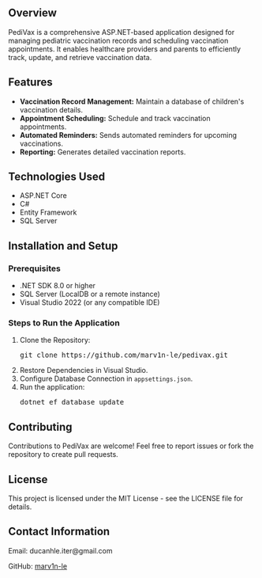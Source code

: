 <h2>Overview</h2>
<p>PediVax is a comprehensive ASP.NET-based application designed for managing pediatric vaccination records and scheduling vaccination appointments. It enables healthcare providers and parents to efficiently track, update, and retrieve vaccination data.</p>

<h2>Features</h2>
<ul>
    <li><strong>Vaccination Record Management:</strong> Maintain a database of children's vaccination details.</li>
    <li><strong>Appointment Scheduling:</strong> Schedule and track vaccination appointments.</li>
    <li><strong>Automated Reminders:</strong> Sends automated reminders for upcoming vaccinations.</li>
    <li><strong>Reporting:</strong> Generates detailed vaccination reports.</li>
</ul>

<h2>Technologies Used</h2>
<ul>
    <li>ASP.NET Core</li>
    <li>C#</li>
    <li>Entity Framework</li>
    <li>SQL Server</li>
</ul>

<h2>Installation and Setup</h2>
<h3>Prerequisites</h3>
<ul>
    <li>.NET SDK 8.0 or higher</li>
    <li>SQL Server (LocalDB or a remote instance)</li>
    <li>Visual Studio 2022 (or any compatible IDE)</li>
</ul>

<h3>Steps to Run the Application</h3>
<ol>
    <li>Clone the Repository:
        <pre>git clone https://github.com/marv1n-le/pedivax.git</pre>
    </li>
    <li>Restore Dependencies in Visual Studio.</li>
    <li>Configure Database Connection in <code>appsettings.json</code>.</li>
    <li>Run the application:
        <pre>dotnet ef database update</pre>
    </li>
</ol>

<h2>Contributing</h2>
<p>Contributions to PediVax are welcome! Feel free to report issues or fork the repository to create pull requests.</p>

<h2>License</h2>
<p>This project is licensed under the MIT License - see the LICENSE file for details.</p>

<h2>Contact Information</h2>
<p>Email: ducanhle.iter@gmail.com</p>
<p>GitHub: <a href="https://github.com/marv1n-le">marv1n-le</a></p>
